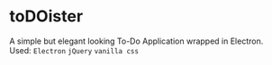 # toDOister

A simple but elegant looking To-Do Application wrapped in Electron.
<br>
Used: `Electron` `jQuery` `vanilla css`
